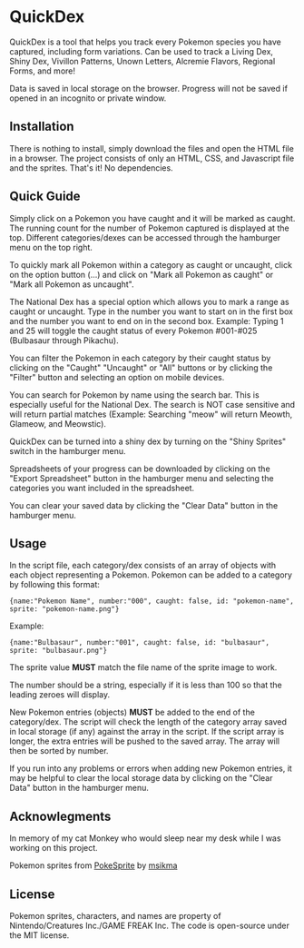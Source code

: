 # QuickDex

QuickDex is a tool that helps you track every Pokemon species you have captured, including form variations. Can be used to track a Living Dex, Shiny Dex, Vivillon Patterns, Unown Letters, Alcremie Flavors, Regional Forms, and more!

Data is saved in local storage on the browser. Progress will not be saved if opened in an incognito or private window.

## Installation

There is nothing to install, simply download the files and open the HTML file in a browser. The project consists of only an HTML, CSS, and Javascript file and the sprites. That's it! No dependencies.

## Quick Guide

Simply click on a Pokemon you have caught and it will be marked as caught. The running count for the number of Pokemon captured is displayed at the top. Different categories/dexes can be accessed through the hamburger menu on the top right. 

To quickly mark all Pokemon within a category as caught or uncaught, click on the option button (...) and click on "Mark all Pokemon as caught" or "Mark all Pokemon as uncaught". 

The National Dex has a special option which allows you to mark a range as caught or uncaught. Type in the number you want to start on in the first box and the number you want to end on in the second box. Example: Typing 1 and 25 will toggle the caught status of every Pokemon #001-#025 (Bulbasaur through Pikachu).

You can filter the Pokemon in each category by their caught status by clicking on the "Caught" "Uncaught" or "All" buttons or by clicking the "Filter" button and selecting an option on mobile devices.

You can search for Pokemon by name using the search bar. This is especially useful for the National Dex. The search is NOT case sensitive and will return partial matches (Example: Searching "meow" will return Meowth, Glameow, and Meowstic).

QuickDex can be turned into a shiny dex by turning on the "Shiny Sprites" switch in the hamburger menu.

Spreadsheets of your progress can be downloaded by clicking on the "Export Spreadsheet" button in the hamburger menu and selecting the categories you want included in the spreadsheet.

You can clear your saved data by clicking the "Clear Data" button in the hamburger menu.

## Usage

In the script file, each category/dex consists of an array of objects with each object representing a Pokemon. Pokemon can be added to a category by following this format:
```
{name:"Pokemon Name", number:"000", caught: false, id: "pokemon-name", sprite: "pokemon-name.png"}
```
Example: 
```
{name:"Bulbasaur", number:"001", caught: false, id: "bulbasaur", sprite: "bulbasaur.png"}
```
The sprite value **MUST** match the file name of the sprite image to work.

The number should be a string, especially if it is less than 100 so that the leading zeroes will display. 

New Pokemon entries (objects) **MUST** be added to the end of the category/dex. The script will check the length of the category array saved in local storage (if any) against the array in the script. If the script array is longer, the extra entries will be pushed to the saved array. The array will then be sorted by number.

If you run into any problems or errors when adding new Pokemon entries, it may be helpful to clear the local storage data by clicking on the "Clear Data" button in the hamburger menu.

## Acknowlegments

In memory of my cat Monkey who would sleep near my desk while I was working on this project.

Pokemon sprites from [PokeSprite](https://github.com/msikma/pokesprite) by [msikma](https://github.com/msikma)

## License

Pokemon sprites, characters, and names are property of Nintendo/Creatures Inc./GAME FREAK Inc.
The code is open-source under the MIT license.